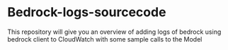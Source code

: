 # Bedrock-logs-sourcecode
This repository will give you an overview of adding logs of bedrock using bedrock client to CloudWatch with some sample calls to the Model
